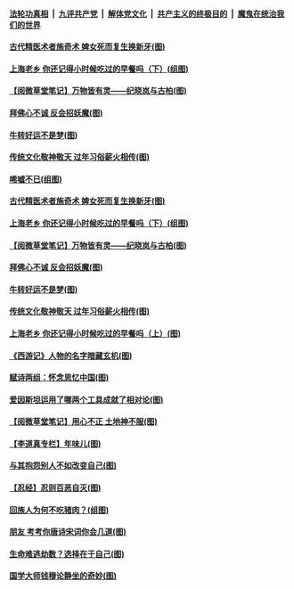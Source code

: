 

####  [法轮功真相](../../../../basic/blob/master/README.md?t=02060031) &nbsp;|&nbsp; [九评共产党](../../../../9ping.md/blob/master/README.md?t=02060031) &nbsp;|&nbsp; [解体党文化](../../../../jtdwh.md/blob/master/README.md?t=02060031)  &nbsp;|&nbsp; [共产主义的终极目的](../../../../gczydzjmd.md/blob/master/README.md?t=02060031) &nbsp;|&nbsp; [魔鬼在统治我们的世界](../../../../mgztzwmdsj.md/blob/master/README.md?t=02060031) 

#### [古代精医术者施奇术 婢女死而复生换新牙(图)](../pages/p7/961183.md?t=02060031) 

#### [上海老乡 你还记得小时候吃过的早餐吗（下）(组图)](../pages/p7/960790.md?t=02060031) 

#### [【阅微草堂笔记】万物皆有灵——纪晓岚与古柏(图)](../pages/p7/956853.md?t=02060031) 

#### [拜佛心不诚 反会招妖魔(图)](../pages/p7/961289.md?t=02060031) 

#### [牛转好运不是梦(图)](../pages/p7/961318.md?t=02060031) 

#### [传统文化敬神敬天 过年习俗薪火相传(图)](../pages/p7/959585.md?t=02060031) 

#### [唏嘘不已(组图)](../pages/p7/961524.md?t=02060031) 

#### [古代精医术者施奇术 婢女死而复生换新牙(图)](../pages/p7/961183.md?t=02060031) 

#### [上海老乡 你还记得小时候吃过的早餐吗（下）(组图)](../pages/p7/960790.md?t=02060031) 

#### [【阅微草堂笔记】万物皆有灵——纪晓岚与古柏(图)](../pages/p7/956853.md?t=02060031) 

#### [拜佛心不诚 反会招妖魔(图)](../pages/p7/961289.md?t=02060031) 

#### [牛转好运不是梦(图)](../pages/p7/961318.md?t=02060031) 

#### [传统文化敬神敬天 过年习俗薪火相传(图)](../pages/p7/959585.md?t=02060031) 

#### [上海老乡 你还记得小时候吃过的早餐吗（上）(图)](../pages/p7/960786.md?t=02060031) 


#### [《西游记》人物的名字暗藏玄机(图)](../pages/p7/961273.md?t=02060031) 

#### [赋诗两组：怀念思忆中国(图)](../pages/p7/961204.md?t=02060031) 

#### [爱因斯坦运用了哪两个工具成就了相对论(图)](../pages/p7/960142.md?t=02060031) 

#### [【阅微草堂笔记】用心不正 土地神不服(图)](../pages/p7/956846.md?t=02060031) 

#### [【李道真专栏】年味儿(图)](../pages/p7/959422.md?t=02060031) 

#### [与其抱怨别人不如改变自己(图)](../pages/p7/960781.md?t=02060031) 

#### [【忍经】忍则百恶自灭(图)](../pages/p7/960752.md?t=02060031) 

#### [回族人为何不吃猪肉？(组图)](../pages/p7/960456.md?t=02060031) 

#### [朋友 考考你唐诗宋词你会几道(图)](../pages/p7/960150.md?t=02060031) 

#### [生命难逃劫数？选择在于自己(图)](../pages/p7/960827.md?t=02060031) 

#### [国学大师钱穆论静坐的奇妙(图)](../pages/p7/960530.md?t=02060031) 

